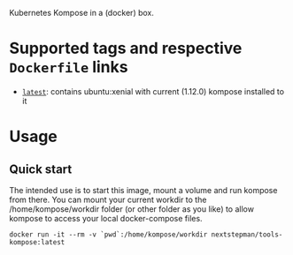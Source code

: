 Kubernetes Kompose in a (docker) box. 

# Supported tags and respective `Dockerfile` links

-	[`latest`](https://github.com/nextstepman/tools-kompose/blob/master/Dockerfile): contains ubuntu:xenial with current (1.12.0) kompose installed to it

# Usage

## Quick start

The intended use is to start this image, mount a volume and run kompose from there. 
You can mount your current workdir to the /home/kompose/workdir folder (or other folder as you like) to allow kompose to access your local docker-compose files.

```
docker run -it --rm -v `pwd`:/home/kompose/workdir nextstepman/tools-kompose:latest
```

